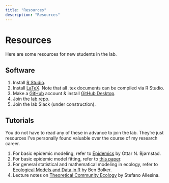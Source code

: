 ```yaml
---
title: "Resources"
description: "Resources"
---
```


# Resources

Here are some resources for new students in the lab.

## Software

1. Install [R Studio](https://posit.co/products/open-source/rstudio/?sid=1).
2. Install [LaTeX](https://www.latex-project.org/get/). Note that all .tex documents can be compiled via R Studio.
3. Make a [GitHub](https://github.com/) account & install [GitHub Desktop](https://desktop.github.com/download/).
4. Join the [lab repo](https://github.com/parklab-snu).
5. Join the lab Slack (under construction).

## Tutorials

You do not have to read any of these in advance to join the lab. They’re just resources I’ve personally found valuable over the course of my research career.

1. For basic epidemic modeling, refer to [Epidemics](https://link.springer.com/book/10.1007/978-3-031-12056-5) by Ottar N. Bjørnstad. 
2. For basic epidemic model fitting, refer to [this paper](https://link.springer.com/article/10.1007/s11538-024-01326-9). 
3. For general statistical and mathematical modeling in ecology, refer to [Ecological Models and Data in R](ms.mcmaster.ca/~bolker/emdbook/book.pdf) by Ben Bolker.
4. Lecture notes on [Theoretical Community Ecology](https://stefanoallesina.github.io/Theoretical_Community_Ecology/) by Stefano Allesina.
